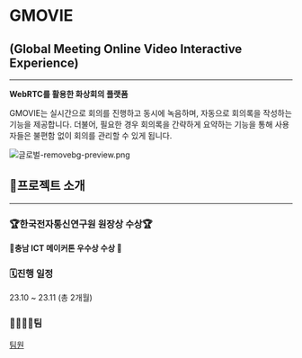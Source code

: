 # GMOVIE

## (Global Meeting Online Video Interactive Experience)

---

**WebRTC를 활용한 화상회의 플랫폼**

GMOVIE는 실시간으로 회의를 진행하고 동시에 녹음하며, 자동으로 회의록을 작성하는 기능을 제공합니다. 더불어, 필요한 경우 회의록을 간략하게 요약하는 기능을 통해 사용자들은 불편함 없이 회의를 관리할 수 있게 됩니다.

![글로벌-removebg-preview.png](GMOVIE%201f0a5c74224c40a1bf2c01b351d95ddd/%25EA%25B8%2580%25EB%25A1%259C%25EB%25B2%258C-removebg-preview.png)

## 🦏프로젝트 소개

---

### 🏆한국전자통신연구원 원장상 수상🏆

**🎉충남 ICT 메이커톤 우수상 수상 🎉**

### 🗓️진행 일정

23.10 ~ 23.11 (총 2개월)

### 👨‍👩‍👧‍👦팀

[팀원](GMOVIE%201f0a5c74224c40a1bf2c01b351d95ddd/%E1%84%90%E1%85%B5%E1%86%B7%E1%84%8B%E1%85%AF%E1%86%AB%202a18ef5f51324b1181e9d8d33e0d7f6b.csv)
